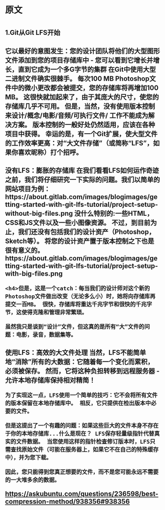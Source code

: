 <h1><a herf="https://about.gitlab.com/2017/01/30/getting-started-with-git-lfs-tutorial/">原文</a><h1>
<h2>1.Git从Git LFS开始<h2>
<p>	它以最好的意图发生：您的设计团队将他们的大型图形文件添加到您的项目存储库中 - 您可以看到它增长并增长，直到它成为一个多G字节的集群
	在Git中使用大型二进制文件确实很棘手。 每次100 MB Photoshop文件中的微小更改都会被提交，您的存储库将再增加100 MB。 这很快就加起来了，由于其庞大的尺寸，使您的存储库几乎不可用。
	但是，当然，没有使用版本控制来设计/概念/电影/音频/可执行文件/ <other-large-file-use-case>工作不能成为解决方案。 版本控制的一般好处仍然适用，应该在各种项目中获得。
	幸运的是，有一个Git扩展，使大型文件的工作效率更高：对“大文件存储”（或简称“LFS”，如果你喜欢昵称）打个招呼。</p>
<h2>没有LFS：膨胀的存储库
	在我们看看LFS如何运作奇迹之前，我们将仔细研究一下实际的问题。我们以简单的网站项目为例：
	https://about.gitlab.com/images/blogimages/getting-started-with-git-lfs-tutorial/project-setup-without-big-files.png 
	没什么特别的:一些HTML，CSS和JS文件以及一些小图像资源。 不过，到目前为止，我们还没有包括我们的设计资产（Photoshop，Sketch等）。 将您的设计资产置于版本控制之下也是很有意义的。
	https://about.gitlab.com/images/blogimages/getting-started-with-git-lfs-tutorial/project-setup-with-big-files.png

	<h4>但是，这是一个catch：每当我们的设计师对这个新的Photoshop文件做出改变（无论多么小）时，她将向存储库再提交一百MB。 很快，存储库将重达千兆字节和很快的千兆字节，这使得克隆和管理非常繁琐。

	虽然我只是谈到“设计”文件，但这真的是所有“大”文件的问题：电影，录音，数据集等。

<h2>使用LFS：高效的大文件处理 
	当然，LFS不能简单地“消除”所有的大数据：它随着每一个变化而累积，必须被保存。 然而，它将这种负担转移到远程服务器 - 允许本地存储库保持相对精简！

	为了实现这一点，LFS使用一个简单的技巧：它不会将所有文件的版本保留在本地存储库中。 相反，它只提供在检出版本中必要的文件。

	但是这提出了一个有趣的问题：如果这些巨大的文件本身不存在于你的本地存储库...什么是现在？ LFS保存轻量级指针代替真实的文件数据。 当您使用这样的指针检查修订版本时，LFS只需查找原始文件（可能在服务器上，如果它不在自己的特殊缓存中），并为您下载。

	因此，您只能得到您真正想要的文件，而不是您可能永远不需要的一大堆多余的数据。
https://askubuntu.com/questions/236598/best-compression-method/938356#938356

